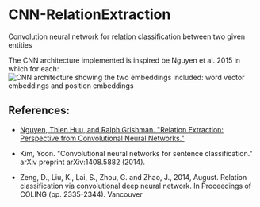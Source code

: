 # CNN-RelationExtraction
Convolution neural network for relation classification between two given entities

 The CNN architecture implemented is inspired be Nguyen et al. 2015 in which for each: 
![CNN architecture showing the two embeddings included: word vector embeddings and position embeddings](http://i.imgur.com/JbhMRzP.png)

<!--##Future work: -->

<!--- Implementing additional crafted features to `vectorizers/relationmentionvectorizer.py` such as pos tags and dependency relations. -->
<!--- Implementing sentence based features : in which additional sentence based features are added including two head words to find relations between them  -->
<!-- ![CNN architecture showing two different features: Sentence level features and Word based features](http://i.imgur.com/IoDFAPz.png?1)-->

## References: 

- [Nguyen, Thien Huu, and Ralph Grishman. "Relation Extraction: Perspective from Convolutional Neural Networks."](http://www.cs.nyu.edu/~thien/pubs/vector15.pdf)

- Kim, Yoon. "Convolutional neural networks for sentence classification." arXiv preprint arXiv:1408.5882 (2014).
- Zeng, D., Liu, K., Lai, S., Zhou, G. and Zhao, J., 2014, August. Relation classification via convolutional deep neural network. In Proceedings of COLING (pp. 2335-2344).
Vancouver	



